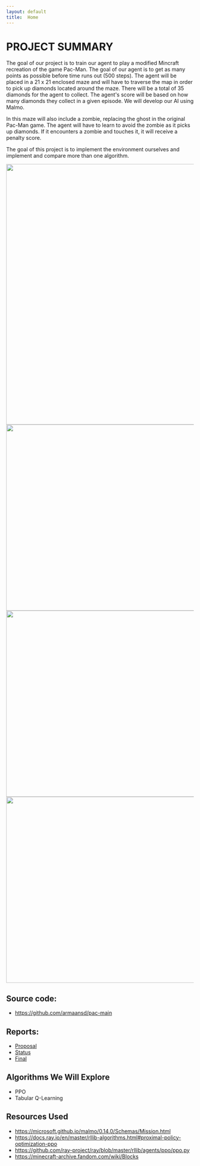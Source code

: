 ```yaml
---
layout: default
title:  Home
---
```


# PROJECT SUMMARY

<p>The goal of our project is to train our agent to play a modified Mincraft recreation of the game Pac-Man. The goal of our agent is to get as many points as possible before time runs out (500 steps). The agent will be placed in a 21 x 21 enclosed maze and will have to traverse the map in order to pick up diamonds located around the maze. There will be a total of 35 diamonds for the agent to collect. The agent's score will be based on how many diamonds they collect in a given episode. We will develop our AI using Malmo. </p>

<p>In this maze will also include a zombie, replacing the ghost in the original Pac-Man game. The agent will have to learn to avoid the zombie as it picks up diamonds. If it encounters a zombie and touches it, it will receive a penalty score.</p>

<p>The goal of this project is to implement the environment ourselves and implement and compare more than one algorithm. </p>


<img src="https://user-images.githubusercontent.com/75513952/144721188-2a29f8d2-261c-4e87-98e4-140f43b1356b.png" width="1000" height="700">
<img src="https://user-images.githubusercontent.com/75513952/144721196-a181fdb6-e224-46f8-89c8-f8b841001e1e.png" width="700" height="500">
<img src="https://user-images.githubusercontent.com/75513952/144721214-fc78789b-1386-41cd-9333-d64194b9af1b.png" width="700" height="500">
<img src="https://user-images.githubusercontent.com/75513952/144721228-0c75c8dd-959e-4998-82a2-fb055386e1da.png" width="700" height="500">


## Source code: 
- <https://github.com/armaansd/pac-main>

## Reports:
- [Proposal](proposal.html)
- [Status](status.html)
- [Final](final.html)

## Algorithms We Will Explore
- PPO
- Tabular Q-Learning

## Resources Used 

- <https://microsoft.github.io/malmo/0.14.0/Schemas/Mission.html>
- <https://docs.ray.io/en/master/rllib-algorithms.html#proximal-policy-optimization-ppo>   
- <https://github.com/ray-project/ray/blob/master/rllib/agents/ppo/ppo.py>    
- <https://minecraft-archive.fandom.com/wiki/Blocks>


[quickref]: https://github.com/mundimark/quickrefs/blob/master/HTML.md
